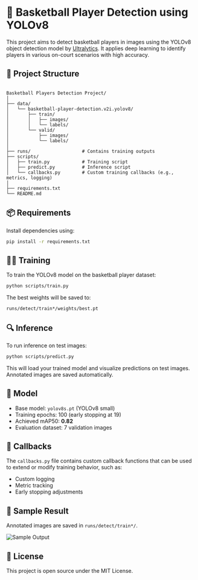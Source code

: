 # 🏀 Basketball Player Detection using YOLOv8

This project aims to detect basketball players in images using the YOLOv8 object detection model by [Ultralytics](https://github.com/ultralytics/ultralytics). It applies deep learning to identify players in various on-court scenarios with high accuracy.

## 📂 Project Structure

```

Basketball Players Detection Project/
│
├── data/
│   └── basketball-player-detection.v2i.yolov8/
│       ├── train/
│       │   ├── images/
│       │   └── labels/
│       └── valid/
│           ├── images/
│           └── labels/
│
├── runs/                   # Contains training outputs
├── scripts/
│   ├── train.py            # Training script
│   ├── predict.py          # Inference script
│   └── callbacks.py        # Custom training callbacks (e.g., metrics, logging)
│
├── requirements.txt
└── README.md

````

## 📦 Requirements

Install dependencies using:

```bash
pip install -r requirements.txt
````

## 🏋️‍♂️ Training

To train the YOLOv8 model on the basketball player dataset:

```bash
python scripts/train.py
```

The best weights will be saved to:

```
runs/detect/train*/weights/best.pt
```

## 🔍 Inference

To run inference on test images:

```bash
python scripts/predict.py
```

This will load your trained model and visualize predictions on test images. Annotated images are saved automatically.

## 🧠 Model

* Base model: `yolov8s.pt` (YOLOv8 small)
* Training epochs: 100 (early stopping at 19)
* Achieved mAP50: **0.82**
* Evaluation dataset: 7 validation images

## 🔁 Callbacks

The `callbacks.py` file contains custom callback functions that can be used to extend or modify training behavior, such as:

* Custom logging
* Metric tracking
* Early stopping adjustments

## 📸 Sample Result

Annotated images are saved in `runs/detect/train*/`.

![Sample Output](![Image](https://github.com/user-attachments/assets/b51cc766-41af-4eae-8d68-42739a44098b))

## 📄 License

This project is open source under the MIT License.

